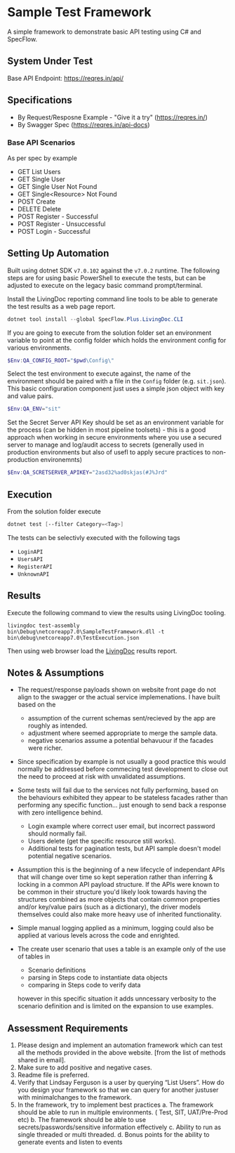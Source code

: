 # Sample Test Framework

A simple framework to demonstrate basic API testing using C# and SpecFlow.

## System Under Test
Base API Endpoint: https://reqres.in/api/

## Specifications
- By Request/Resposne Example - "Give it a try" (https://reqres.in/)
- By Swagger Spec (https://reqres.in/api-docs)


### Base API Scenarios
As per spec by example

- GET List Users
- GET Single User
- GET Single User Not Found
- GET Single\<Resource\> Not Found
- POST Create
- DELETE Delete
- POST Register - Successful
- POST Register - Unsuccessful
- POST Login - Successful


## Setting Up Automation

Built using dotnet SDK `v7.0.102` against the `v7.0.2` runtime.  The following
steps are for using basic PowerShell to execute the tests, but can be adjusted
to execute on the legacy basic command prompt/terminal.

Install the LivingDoc reporting command line tools to be able to generate the
test results as a web page report.

```powershell
dotnet tool install --global SpecFlow.Plus.LivingDoc.CLI
```

If you are going to execute from the solution folder set an environment
variable to point at the config folder which holds the environment config
for various environments.

```powershell
$Env:QA_CONFIG_ROOT="$pwd\Config\"
```

Select the test environment to execute against, the name of the environment
should be paired with a file in the ```Config``` folder (e.g. `sit.json`).
This basic configuration component just uses a simple json object with key
and value pairs.

```powershell
$Env:QA_ENV="sit"
```

Set the Secret Server API Key should be set as an environment variable for the
process (can be hidden in most pipeline toolsets) - this is a good approach 
when working in secure environments where you use a secured server to manage
and log/audit access to secrets (generally used in production environments but
also of usefl to apply secure practices to non-production environemnts)

```powershell
$Env:QA_SCRETSERVER_APIKEY="2asd32%ad0skjas(#J%Jrd"
```

## Execution

From the solution folder execute

```powershell
dotnet test [--filter Category=<Tag>]
```

The tests can be selectivly executed with the following tags
- `LoginAPI`
- `UsersAPI`
- `RegisterAPI`
- `UnknownAPI`


## Results

Execute the following command to view the results using LivingDoc tooling.

```shell
livingdoc test-assembly bin\Debug\netcoreapp7.0\SampleTestFramework.dll -t bin\debug\netcoreapp7.0\TestExecution.json
```

Then using web browser load the [LivingDoc](LivingDoc.html) results report.


## Notes & Assumptions

- The request/response payloads shown on website front page do not align to the
  swagger or the actual service implemenations.  I have built based on the
  - assumption of the current schemas sent/recieved by the app are roughly as
    intended.
  - adjustment where seemed appropriate to merge the sample data.
  - negative scenarios assume a potential behavuour if the facades were richer.

- Since specification by example is not usually a good practice this would
  normally be addressed before commecing test development to close out the need
  to proceed at risk with unvalidated assumptions.

- Some tests will fail due to the services not fully performing, based on the
  behaviours exhibited they appear to be stateless facades rather than
  performing any specific function... just enough to send back a response with
  zero intelligence behind.
  - Login example where correct user email, but incorrect password should
    normally fail.
  - Users delete (get the specific resource still works).
  - Additional tests for pagination tests, but API sample doesn't model
    potential negative scenarios.

- Assumption this is the beginning of a new lifecycle of independant APIs that
  will change over time so kept seperation rather than inferring & locking in a
  common API payload structure.  If the APIs were known to be common in their
  structure you'd likely look towards having the structures combined as more
  objects that contain common properties and/or key/value pairs (such as a
  dictionary), the driver models themselves could also make more heavy use of
  inherited functionality.

- Simple manual logging applied as a minimum, logging could also be applied at
  various levels across the code and enrighted.

- The create user scenario that uses a table is an example only of the use of
  tables in

    - Scenario definitions
    - parsing in Steps code to instantiate data objects
    - comparing in Steps code to verify data

  however in this specific situation it adds unncessary verbosity to the
  scenario definition and is limited on the expansion to use examples.


## Assessment Requirements

1.	Please design and implement an automation framework which can test all the
    methods provided in the above website.
    [from the list of methods shared in email]. 
2.	Make sure to add positive and negative cases.
3.	Readme file is preferred.
4.	Verify that Lindsay Ferguson is a user by querying “List Users”. How do you
    design your framework so that we can query for another justuser with
    minimalchanges to the framework.
5.	In the framework, try to implement best practices
    a.	The framework should be able to run in multiple environments.
        ( Test, SIT, UAT/Pre-Prod etc)
    b.	The framework should be able to use secrets/passwords/sensitive
        information effectively
    c.	Ability to run as single threaded or multi threaded.
    d.	Bonus points for the ability to generate events and listen to events
